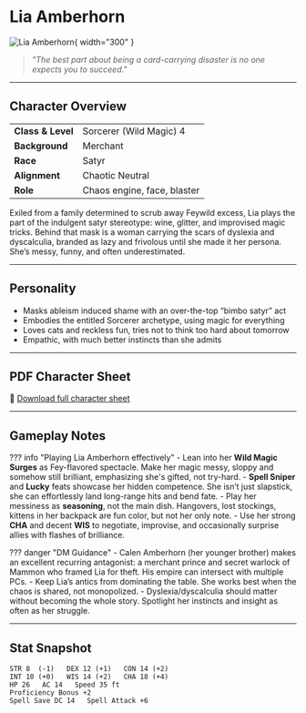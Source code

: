 # Lia Amberhorn

![Lia Amberhorn](../assets/lia-amberhorn.png){ width="300" }

> *"The best part about being a card-carrying disaster is no one expects you to succeed."*

---

## Character Overview

|                   |                                      |
| ----------------- | ------------------------------------ |
| **Class & Level** | Sorcerer (Wild Magic) 4              |
| **Background**    | Merchant                             |
| **Race**          | Satyr                                |
| **Alignment**     | Chaotic Neutral                      |
| **Role**          | Chaos engine, face, blaster          |

Exiled from a family determined to scrub away Feywild excess, Lia plays the part of the indulgent satyr stereotype: wine, glitter, and improvised magic tricks. Behind that mask is a woman carrying the scars of dyslexia and dyscalculia, branded as lazy and frivolous until she made it her persona. She’s messy, funny, and often underestimated.

---

## Personality

* Masks ableism induced shame with an over-the-top “bimbo satyr” act
* Embodies the entitled Sorcerer archetype, using magic for everything
* Loves cats and reckless fun, tries not to think too hard about tomorrow
* Empathic, with much better instincts than she admits

---

## PDF Character Sheet

📄 [Download full character sheet](../assets/lia-amberhorn-lv-4.pdf)

---

## Gameplay Notes

??? info "Playing Lia Amberhorn effectively"
	- Lean into her **Wild Magic Surges** as Fey-flavored spectacle. Make her magic messy, sloppy and somehow still brilliant, emphasizing she's gifted, not try-hard.
	- **Spell Sniper** and **Lucky** feats showcase her hidden competence. She isn’t just slapstick, she can effortlessly land long-range hits and bend fate.
	- Play her messiness as **seasoning**, not the main dish. Hangovers, lost stockings, kittens in her backpack are fun color, but not her only note.
	- Use her strong **CHA** and decent **WIS** to negotiate, improvise, and occasionally surprise allies with flashes of brilliance.

??? danger "DM Guidance"
	- Calen Amberhorn (her younger brother) makes an excellent recurring antagonist: a merchant prince and secret warlock of Mammon who framed Lia for theft. His empire can intersect with multiple PCs.
	- Keep Lia’s antics from dominating the table. She works best when the chaos is shared, not monopolized.
	- Dyslexia/dyscalculia should matter without becoming the whole story. Spotlight her instincts and insight as often as her struggle.

---

## Stat Snapshot

```text
STR 8  (-1)   DEX 12 (+1)   CON 14 (+2)
INT 10 (+0)   WIS 14 (+2)   CHA 18 (+4)
HP 26   AC 14   Speed 35 ft
Proficiency Bonus +2
Spell Save DC 14   Spell Attack +6